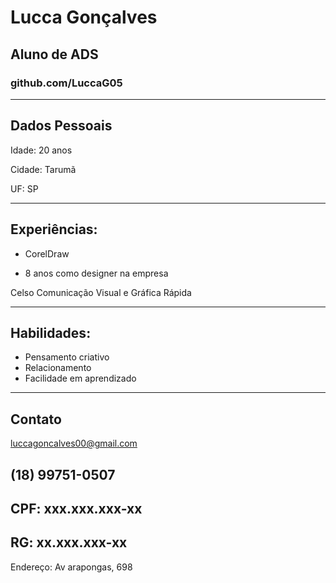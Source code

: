 # Lucca Gonçalves 
## Aluno de ADS
### github.com/LuccaG05
----
## Dados Pessoais
Idade: 20 anos

Cidade: Tarumã

UF: SP

----
## Experiências:
- CorelDraw

- 8 anos como designer na empresa 

Celso Comunicação Visual e Gráfica Rápida

----
## Habilidades:

- Pensamento criativo
- Relacionamento 
- Facilidade em aprendizado
----
## Contato
luccagoncalves00@gmail.com

(18) 99751-0507
---
CPF: xxx.xxx.xxx-xx
---
RG: xx.xxx.xxx-xx
---
Endereço: Av arapongas, 698

